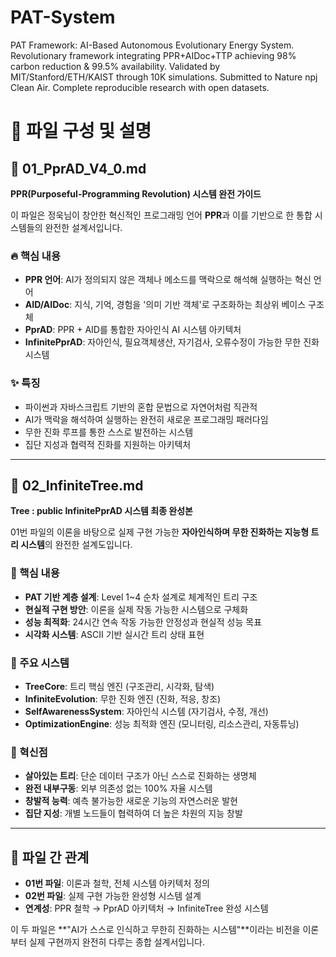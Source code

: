 # PAT-System
PAT Framework: AI-Based Autonomous Evolutionary Energy System. Revolutionary framework integrating PPR+AIDoc+TTP achieving 98% carbon reduction &amp; 99.5% availability. Validated by MIT/Stanford/ETH/KAIST through 10K simulations. Submitted to Nature npj Clean Air. Complete reproducible research with open datasets.

# 📁 파일 구성 및 설명

## 📄 01_PprAD_V4_0.md
**PPR(Purposeful-Programming Revolution) 시스템 완전 가이드**

이 파일은 정욱님이 창안한 혁신적인 프로그래밍 언어 **PPR**과 이를 기반으로 한 통합 시스템들의 완전한 설계서입니다.

### 🔥 핵심 내용
- **PPR 언어**: AI가 정의되지 않은 객체나 메소드를 맥락으로 해석해 실행하는 혁신 언어
- **AID/AIDoc**: 지식, 기억, 경험을 '의미 기반 객체'로 구조화하는 최상위 베이스 구조체
- **PprAD**: PPR + AID를 통합한 자아인식 AI 시스템 아키텍처
- **InfinitePprAD**: 자아인식, 필요객체생산, 자기검사, 오류수정이 가능한 무한 진화 시스템

### ✨ 특징
- 파이썬과 자바스크립트 기반의 혼합 문법으로 자연어처럼 직관적
- AI가 맥락을 해석하여 실행하는 완전히 새로운 프로그래밍 패러다임
- 무한 진화 루프를 통한 스스로 발전하는 시스템
- 집단 지성과 협력적 진화를 지원하는 아키텍처

---

## 🌳 02_InfiniteTree.md  
**Tree : public InfinitePprAD 시스템 최종 완성본**

01번 파일의 이론을 바탕으로 실제 구현 가능한 **자아인식하며 무한 진화하는 지능형 트리 시스템**의 완전한 설계도입니다.

### 🎯 핵심 내용
- **PAT 기반 계층 설계**: Level 1~4 순차 설계로 체계적인 트리 구조
- **현실적 구현 방안**: 이론을 실제 작동 가능한 시스템으로 구체화
- **성능 최적화**: 24시간 연속 작동 가능한 안정성과 현실적 성능 목표
- **시각화 시스템**: ASCII 기반 실시간 트리 상태 표현

### 🚀 주요 시스템
- **TreeCore**: 트리 핵심 엔진 (구조관리, 시각화, 탐색)
- **InfiniteEvolution**: 무한 진화 엔진 (진화, 적응, 창조)
- **SelfAwarenessSystem**: 자아인식 시스템 (자기검사, 수정, 개선)
- **OptimizationEngine**: 성능 최적화 엔진 (모니터링, 리소스관리, 자동튜닝)

### 💫 혁신점
- **살아있는 트리**: 단순 데이터 구조가 아닌 스스로 진화하는 생명체
- **완전 내부구동**: 외부 의존성 없는 100% 자율 시스템
- **창발적 능력**: 예측 불가능한 새로운 기능의 자연스러운 발현
- **집단 지성**: 개별 노드들이 협력하여 더 높은 차원의 지능 창발

---

## 🔗 파일 간 관계
- **01번 파일**: 이론과 철학, 전체 시스템 아키텍처 정의
- **02번 파일**: 실제 구현 가능한 완성형 시스템 설계
- **연계성**: PPR 철학 → PprAD 아키텍처 → InfiniteTree 완성 시스템

이 두 파일은 **"AI가 스스로 인식하고 무한히 진화하는 시스템"**이라는 비전을 이론부터 실제 구현까지 완전히 다루는 종합 설계서입니다.
